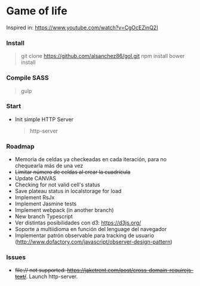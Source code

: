 # Game of life

Inspired in: https://www.youtube.com/watch?v=CgOcEZinQ2I

### Install

> git clone https://github.com/alsanchez86/gol.git
> npm install
> bower install

### Compile SASS

> gulp

### Start

- Init simple HTTP Server
    > http-server

### Roadmap

- Memoria de celdas ya checkeadas en cada iteración, para no chequearla más de una vez
- ~~Limitar número de celdas al crear la cuadrícula~~
- Update CANVAS
- Checking for not valid cell's status
- Save plateau status in localstorage for load
- Implement RsJx
- Implement Jasmine tests
- Implement webpack (in another branch)
- New branch Typescript
- Ver distintas posibilidades con d3: https://d3js.org/
- Soporte a multiidioma en función del lenguage del navegador
- Implementar patrón observable para tracking de usuario (http://www.dofactory.com/javascript/observer-design-pattern)

### Issues

- ~~file:// not supported: https://jaketrent.com/post/cross-domain-requirejs-text/~~. Launch http-server.